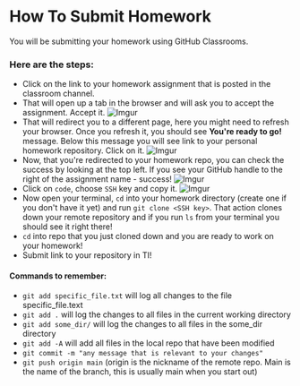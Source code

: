 # How To Submit Homework

You will be submitting your homework using GitHub Classrooms. 
  ### Here are the steps:
- Click on the link to your homework assignment that is posted in the classroom channel.
- That will open up a tab in the browser and will ask you to accept the assignment. Accept it.
  ![Imgur](https://i.imgur.com/6J6ihsn.png)
- That will redirect you to a different page, here you might need to refresh your browser. Once you refresh it, you should see **You're ready to go!** message. Below this message you will see link to your personal homework repository. Click on it.
  ![Imgur](https://i.imgur.com/HMk9bNb.png)
- Now, that you're redirected to your homework repo, you can check the success by looking at the top left. If you see your GitHub handle to the right of the assignment name - success!
  ![Imgur](https://i.imgur.com/JQlbRde.png)
- Click on `code`, choose `SSH` key and copy it.
  ![Imgur](https://i.imgur.com/vJDM5t6.png)
- Now open your terminal, `cd` into your homework directory (create one if you don't have it yet) and run `git clone <SSH key>`. That action clones down your remote repository and if you run `ls` from your terminal you should see it right there!
- `cd` into repo that you just cloned down and you are ready to work on your homework!
- Submit link to your repository in TI! 

#### Commands to remember:
- `git add specific_file.txt` will log all changes to the file specific_file.text
- `git add .` will log the changes to all files in the current working directory
- `git add some_dir/` will log the changes to all files in the some_dir directory
- `git add -A` will add all files in the local repo that have been modified
- `git commit -m "any message that is relevant to your changes"`
- `git push origin main` (origin is the nickname of the remote repo.  Main is the name of the branch, this is usually main when you start out)






